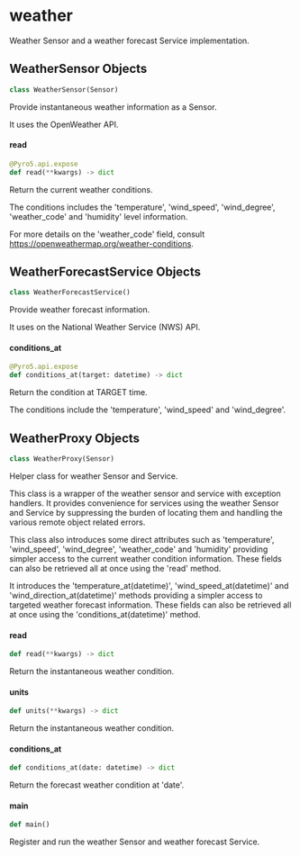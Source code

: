 <a id="weather"></a>

# weather

Weather Sensor and a weather forecast Service implementation.

<a id="weather.WeatherSensor"></a>

## WeatherSensor Objects

```python
class WeatherSensor(Sensor)
```

Provide instantaneous weather information as a Sensor.

It uses the OpenWeather API.

<a id="weather.WeatherSensor.read"></a>

#### read

```python
@Pyro5.api.expose
def read(**kwargs) -> dict
```

Return the current weather conditions.

The conditions includes the 'temperature', 'wind_speed', 'wind_degree',
'weather_code' and 'humidity' level information.

For more details on the 'weather_code' field, consult
https://openweathermap.org/weather-conditions.

<a id="weather.WeatherForecastService"></a>

## WeatherForecastService Objects

```python
class WeatherForecastService()
```

Provide weather forecast information.

It uses on the National Weather Service (NWS) API.

<a id="weather.WeatherForecastService.conditions_at"></a>

#### conditions\_at

```python
@Pyro5.api.expose
def conditions_at(target: datetime) -> dict
```

Return the condition at TARGET time.

The conditions include the 'temperature', 'wind_speed' and
'wind_degree'.

<a id="weather.WeatherProxy"></a>

## WeatherProxy Objects

```python
class WeatherProxy(Sensor)
```

Helper class for weather Sensor and Service.

This class is a wrapper of the weather sensor and service with exception
handlers. It provides convenience for services using the weather Sensor
and Service by suppressing the burden of locating them and handling the
various remote object related errors.

This class also introduces some direct attributes such as 'temperature',
'wind_speed', 'wind_degree', 'weather_code' and 'humidity' providing
simpler access to the current weather condition information. These fields
can also be retrieved all at once using the 'read' method.

It introduces the 'temperature_at(datetime)', 'wind_speed_at(datetime)' and
'wind_direction_at(datetime)' methods providing a simpler access to
targeted weather forecast information. These fields can also be retrieved
all at once using the 'conditions_at(datetime)' method.

<a id="weather.WeatherProxy.read"></a>

#### read

```python
def read(**kwargs) -> dict
```

Return the instantaneous weather condition.

<a id="weather.WeatherProxy.units"></a>

#### units

```python
def units(**kwargs) -> dict
```

Return the instantaneous weather condition.

<a id="weather.WeatherProxy.conditions_at"></a>

#### conditions\_at

```python
def conditions_at(date: datetime) -> dict
```

Return the forecast weather condition at 'date'.

<a id="weather.main"></a>

#### main

```python
def main()
```

Register and run the weather Sensor and weather forecast Service.

